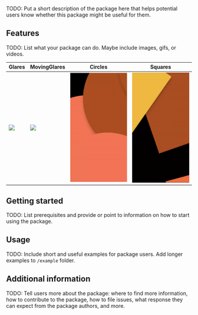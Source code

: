 TODO: Put a short description of the package here that helps potential users
know whether this package might be useful for them.

## Features

TODO: List what your package can do. Maybe include images, gifs, or videos.

| Glares                                       | MovingGlares                                       | Circles                                       | Squares                                       |
|----------------------------------------------|----------------------------------------------------|-----------------------------------------------|-----------------------------------------------|
| <img src="/readme/glares.gif" width="180" /> | <img src="/readme/movingGlares.gif" width="180" /> | <img src="/readme/circles.gif" width="180" /> | <img src="/readme/squares.gif" width="180" /> |

## Getting started

TODO: List prerequisites and provide or point to information on how to
start using the package.

## Usage

TODO: Include short and useful examples for package users. Add longer examples
to `/example` folder.

## Additional information

TODO: Tell users more about the package: where to find more information, how to
contribute to the package, how to file issues, what response they can expect
from the package authors, and more.
